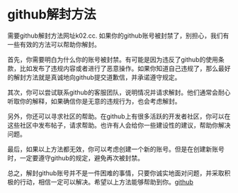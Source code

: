 # github解封方法

需要github解封方法网址k02.cc. 如果你的github账号被封禁了，别担心，我们有一些有效的方法可以帮助你解封。

首先，你需要明白为什么你的账号被封禁。有可能是因为违反了github的使用条款，比如发布了违规内容或者进行了恶意操作。如果你知道自己违规了，那么最好的解封方法就是真诚地向github提交道歉信，并承诺遵守规定。

其次，你可以尝试联系github的客服团队，说明情况并请求解封。他们通常会耐心听取你的解释，如果确信你是无意的违规行为，也会考虑解封。

另外，你还可以寻求社区的帮助。在github上有很多活跃的开发者社区，你可以在这些社区中发布帖子，请求帮助。也许有人会给你一些建设性的建议，帮助你解决问题。

最后，如果以上方法都无效，你可以考虑创建一个新的账号。但是在创建新账号时，一定要遵守github的规定，避免再次被封禁。

总之，解封github账号并不是一件困难的事情，只要你诚实地面对问题，并采取积极的行动，相信一定可以解决。希望以上方法能够帮助到你。[github](https://github.com)